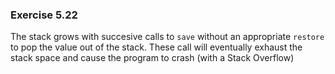 ### Exercise 5.22
The stack grows with succesive calls to `save` without an appropriate `restore` to pop the value out of the stack. These call will eventually exhaust the stack space and cause the program to crash (with a Stack Overflow)
